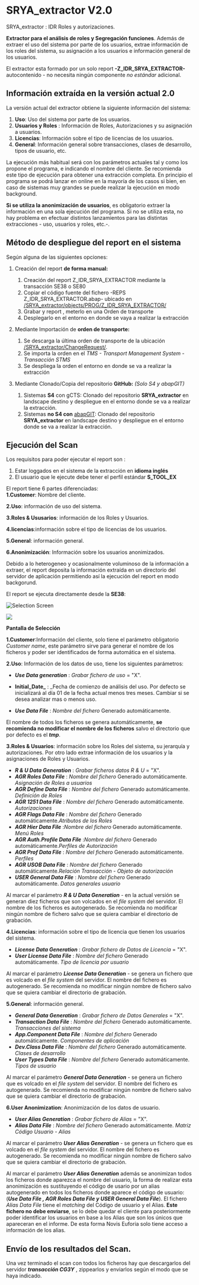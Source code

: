 # SRYA_extractor V2.0
SRYA_extractor : IDR Roles y autorizaciones.


**Extractor para el análisis de roles y Segregación funciones**. Además de extraer el uso del sistema por parte de los usuarios, extrae información de los roles del sistema, su asignación a los usuarios e información general de los usuarios.  

El extractor esta formado por un solo report **-Z_IDR_SRYA_EXTRACTOR-** autocontenido - no necesita ningún componente _no estándar_ adicional.

## Información extraída en la versión actual 2.0
La versión actual del extractor obtiene la siguiente información del sistema:

1. **Uso**: Uso del sistema por parte de los usuarios.
2. **Usuarios y Roles** : Información de Roles, Autorizaciones y su asignación a usuarios.
3. **Licencias**: Información sobre el tipo de licencias de los usuarios.
4. **General**: Información general sobre transacciones, clases de desarrollo, tipos de usuario, etc.

La ejecución más habitual será con los parámetros actuales tal y como los propone el programa, e indicando el nombre del cliente. Se recomienda este tipo de ejecución para obtener una extracción completa. En principio el programa se podrá lanzar en online en la mayoría de los casos si bien, en caso de sistemas muy grandes se puede realizar la ejecución en modo background.

**Si se utiliza la anonimización de usuarios**, es obligatorio extraer la información en una sola ejecución del programa. Si no se utiliza esta, no hay problema en efectuar distintos lanzamientos para las distintas extracciones - uso, usuarios y roles, etc.-.

## Método de despliegue del report en el sistema
Según alguna de las siguientes opciones:

1. Creación del report **de forma manual:**

   1. Creación del report Z_IDR_SRYA_EXTRACTOR mediante la transacción SE38 o SE80
   2. Copiar el código fuente del fichero -REPS Z_IDR_SRYA_EXTRACTOR.abap- ubicado en [/SRYA_extractor/objects/PROG/Z_IDR_SRYA_EXTRACTOR/](https://github.com/NovisEuforia/SRYA_extractor/blob/master/objects/PROG/Z_IDR_SRYA_EXTRACTOR/REPS%20Z_IDR_SRYA_EXTRACTOR.abap)
   3. Grabar y report , meterlo en una Orden de transporte
   4. Desplegarlo en el entorno en donde se vaya a realizar la extracción

2. Mediante Importación de **orden de transporte:**

   1. Se descarga la última orden de transporte de la ubicación [/SRYA_extractor/ChangeRequest/](https://github.com/NovisEuforia/SRYA_extractor/blob/master/ChangeRequest).
   2. Se importa la orden en el _TMS - Transport Management System_ - _Transacción STMS_
   3. Se despliega la orden el entorno en donde se va a realizar la extracción

3. Mediante Clonado/Copia del repositorio **GitHub:** _(Solo S4 y abapGIT)_

   1. Sistemas **S4** con gCTS: Clonado del repositorio **SRYA_extractor** en landscape destino y despliegue en el entorno donde se va a realizar la extracción.
   2. Sistemas **no S4 con** [abapGIT](https://github.com/larshp/abapGit.git): Clonado del repositorio **SRYA_extractor** en landscape destino y despliegue en el entorno donde se va a realizar la extracción.  

## Ejecución del Scan

Los requisitos para poder ejecutar el report son :

1. Estar loggados en el sistema de la extracción en **idioma inglés**
2. El usuario que le ejecute debe tener el perfil estándar **S_TOOL_EX**


  El report tiene 6 partes diferenciadas:  
**1.Customer**: Nombre del cliente.

**2.Uso**: información de uso del sistema.

**3.Roles & Ususarios**: información de los Roles y Usuarios.

**4.licencias**:información sobre el tipo de licencias de los usuarios.

**5.General**: información general.

**6.Anonimización**: Información sobre los usuarios anonimizados.

  Debido a lo heterogeneo y ocasionalmente voluminoso de la información a extraer, el report deposita la información extraída en un directorio del servidor de aplicación permitiendo así la ejecución del report en modo backgorund.

  El report se ejecuta directamente desde la **SE38**:
  
![Selection Screen](https://github.com/NovisEuforia/SRYA_extractor/blob/master/files/Z_IDR_SRYA_EXTRACTOR_DYNP1000V2.png)

<img src="https://github.com/NovisEuforia/SRYA_extractor/blob/master/files/Z_IDR_SRYA_EXTRACTOR_DYNP1000.png"/>

 **Pantalla de Selección**

 **1.Customer**:Información del cliente, solo tiene el parámetro obligatorio _Customer name_, este parámetro sirve para generar el nombre de los ficheros y poder ser identificados de forma automática en el sistema.

 **2.Uso**: Información de los datos de uso, tiene los siguientes parámetros:

* **_Use Data generation_**   : _Grabar fichero de uso_ = "X".

* **Initial_Date_**   : _Fecha de comienzo de análisis del uso. Por defecto se inicializará al día 01 de la fecha actual menos tres meses. Cambiar si se desea analizar mas o menos uso.
* **_Use Data File_** : _Nombre del fichero_ Generado automáticamente.            

El nombre de todos los ficheros se genera automáticamente, **se recomienda no modificar el nombre de los ficheros** salvo el directorio que por defecto es el **_tmp_**.

**3.Roles & Usuarios**: información sobre los Roles del sistema, su jerarquía y autorizaciones. Por otro lado extrae información de los usuarios y la asignaciones de Roles y Usuarios.

* **_R & U Data Generation_** : _Grabar ficheros datos R & U_ = "X".
* **_AGR Roles Data File_** : _Nombre del fichero_ Generado automáticamente. _Asignación de Roles a usuarios_
* **_AGR Define Data File_** : _Nombre del fichero_ Generado automáticamente. _Definición de Roles_
* **_AGR 1251 Data File_** : _Nombre del fichero_ Generado automáticamente. _Autorizaciones_
* **_AGR Flags Data File_** : _Nombre del fichero_ Generado automáticamente._Atributos de los Roles_
* **_AGR Hier Data File_** :_Nombre del fichero_ Generado automáticamente. _Menú Roles_
* **_AGR Auth.Profile Data File_** :_Nombre del fichero_ Generado automáticamente._Perfiles de Autorización_
* **_AGR Prof Data File_** : _Nombre del fichero_ Generado automáticamente. _Perfiles_
* **_AGR USOB Data File_** : _Nombre del fichero_ Generado automáticamente._Relación Transacción - Objeto de autorización_
* **_USER General Data File_** : _Nombre del fichero_ Generado automáticamente. _Datos generales usuario_

Al marcar el parámetro **_R & U Data Generation_** - en la actual versión se generan diez ficheros que son volcados en el _file system_ del servidor. El nombre de los ficheros es autogenerado. Se recomienda no modificar ningún nombre de fichero salvo que se quiera cambiar el directorio de grabación.

**4.Licencias**: información sobre el tipo de licencia que tienen los usuarios del sistema.

* **_License Data Generation_** : _Grabar fichero de Datos de Licencia_ = "X".
* **_User License Data File_** : _Nombre del fichero_ Generado automáticamente. _Tipo de licencia por usuario_

Al marcar el parámetro **_License Data Generation_** - se genera un fichero que es volcado en el _file system_ del servidor. El nombre del fichero es autogenerado. Se recomienda no modificar ningún nombre de fichero salvo que se quiera cambiar el directorio de grabación.

**5.General**: información general.

* **_General Data Generation_** : _Grabar fichero de Datos Generales_ = "X".
* **_Transaction Data File_** : _Nombre del fichero_ Generado automáticamente. _Transacciones del sistema_
* **_App.Component Data File_** : _Nombre del fichero_ Generado automáticamente. _Componentes de aplicación_
* **_Dev.Class Data File_** : _Nombre del fichero_ Generado automáticamente. _Clases de desarrollo_
* **_User Types Data File_** : _Nombre del fichero_ Generado automáticamente. _Tipos de usuario_

Al marcar el parámetro **_General Data Generation_**  - se genera un fichero que es volcado en el _file system_ del servidor. El nombre del fichero es autogenerado. Se recomienda no modificar ningún nombre de fichero salvo que se quiera cambiar el directorio de grabación.

**6.User Anonimization**: Anonimización de los datos de usuario.

* **_User Alias Generation_** : _Grabar fichero de Alias_ = "X".
* **_Alias Data File_** : _Nombre del fichero_ Generado automáticamente. _Matriz Código Usuario - Alias_

Al marcar el parámetro **_User Alias Generation_**  - se genera un fichero que es volcado en el _file system_ del servidor. El nombre del fichero es autogenerado. Se recomienda no modificar ningún nombre de fichero salvo que se quiera cambiar el directorio de grabación.

Al marcar el parámetro **_User Alias Generation_**  además se anonimizan todos los ficheros donde aparezca el nombre del usuario, la forma de realizar esta anonimización es sustituyendo el código de usario por un alias autogenerado en todos los ficheros donde aparece el código de usuario: (**_Use Data File , AGR Roles Data File y USER General Data File_**). El fichero _Alias Data File_ tiene el _matching_ del Código de usuario y el Alias. **Este fichero no debe enviarse**, se lo debe quedar el cliente para posteriormente poder identificar los usuarios en base a los Alias que son los únicos que apareceran en el informe. De esta forma Novis Euforia solo tiene acceso a información de los alias.

## Envío de los resultados del Scan.
Una vez terminado el scan con todos los ficheros hay que descargarlos del servidor _**transacción CG3Y**_ , zippearlos y enviarlos según el modo que se haya indicado.

